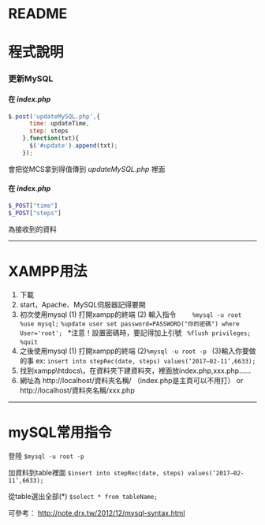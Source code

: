 README
===
# 程式說明
### 更新MySQL
#### 在 *index.php* 
```javascript
$.post('updateMySQL.php',{
      time: updateTime,
      step: steps
    },function(txt){
      $('#update').append(txt);
    });
```
會把從MCS拿到得值傳到 *updateMySQL.php* 裡面

#### 在 *index.php* 
```php
$_POST["time"]
$_POST["steps"]
```
為接收到的資料

---
# XAMPP用法
1. 下載
2. start，Apache、MySQL伺服器記得要開
3. 初次使用mysql
    (1) 打開xampp的終端
    (2) 輸入指令
    ```    %mysql -u root```
    ```%use mysql;```
    ```%update user set password=PASSWORD("你的密碼") where User='root'; ```
    *注意！設置密碼時，要記得加上引號
   ``` %flush privileges;```
    ```%quit```
4. 之後使用mysql
    (1) 打開xampp的終端
    (2)```%mysql -u root -p ```
    (3)輸入你要做的事 ex: ```insert into stepRec(date, steps) values(‘2017–02-11’,6633); ``` 
5. 找到xampp\htdocs\，在資料夾下建資料夾，裡面放index.php,xxx.php......
6. 網址為
    http://localhost/資料夾名稱/		   （index.php是主頁可以不用打）
    or
    http://localhost/資料夾名稱/xxx.php 

---
# mySQL常用指令

登陸
```$mysql -u root -p ```

加資料到table裡面
```$insert into stepRec(date, steps) values(‘2017–02-11’,6633); ```

從table選出全部(*)
```$select * from tableName;```

可參考：
http://note.drx.tw/2012/12/mysql-syntax.html

